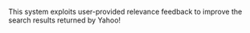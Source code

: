 This system exploits user-provided relevance feedback to improve the search results returned by Yahoo!
